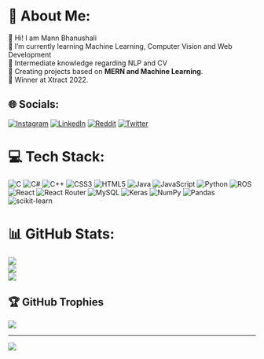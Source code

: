 # 💫 About Me:

🤝 Hi! I am Mann Bhanushali<br>🌱 I’m currently learning Machine Learning, Computer Vision and Web Development <br>🌱 Intermediate knowledge regarding NLP and CV <br>🌱 Creating projects based on <b>MERN and Machine Learning</b>.<br>🌱 Winner at Xtract 2022.


## 🌐 Socials:
[![Instagram](https://img.shields.io/badge/Instagram-%23E4405F.svg?logo=Instagram&logoColor=white)](https://instagram.com/inn0m3r) [![LinkedIn](https://img.shields.io/badge/LinkedIn-%230077B5.svg?logo=linkedin&logoColor=white)](https://linkedin.com/in/innomer) [![Reddit](https://img.shields.io/badge/Reddit-%23FF4500.svg?logo=Reddit&logoColor=white)](https://reddit.com/user/Innomer) [![Twitter](https://img.shields.io/badge/Twitter-%231DA1F2.svg?logo=Twitter&logoColor=white)](https://twitter.com/Innomer1) 

# 💻 Tech Stack:
![C](https://img.shields.io/badge/c-%2300599C.svg?style=flat&logo=c&logoColor=white) ![C#](https://img.shields.io/badge/c%23-%23239120.svg?style=flat&logo=c-sharp&logoColor=white) ![C++](https://img.shields.io/badge/c++-%2300599C.svg?style=flat&logo=c%2B%2B&logoColor=white) ![CSS3](https://img.shields.io/badge/css3-%231572B6.svg?style=flat&logo=css3&logoColor=white) ![HTML5](https://img.shields.io/badge/html5-%23E34F26.svg?style=flat&logo=html5&logoColor=white) ![Java](https://img.shields.io/badge/java-%23ED8B00.svg?style=flat&logo=java&logoColor=white) ![JavaScript](https://img.shields.io/badge/javascript-%23323330.svg?style=flat&logo=javascript&logoColor=%23F7DF1E) ![Python](https://img.shields.io/badge/python-3670A0?style=flat&logo=python&logoColor=ffdd54) ![ROS](https://img.shields.io/badge/ros-%230A0FF9.svg?style=flat&logo=ros&logoColor=white) ![React](https://img.shields.io/badge/react-%2320232a.svg?style=flat&logo=react&logoColor=%2361DAFB) ![React Router](https://img.shields.io/badge/React_Router-CA4245?style=flat&logo=react-router&logoColor=white) ![MySQL](https://img.shields.io/badge/mysql-%2300f.svg?style=flat&logo=mysql&logoColor=white) ![Keras](https://img.shields.io/badge/Keras-%23D00000.svg?style=flat&logo=Keras&logoColor=white) ![NumPy](https://img.shields.io/badge/numpy-%23013243.svg?style=flat&logo=numpy&logoColor=white) ![Pandas](https://img.shields.io/badge/pandas-%23150458.svg?style=flat&logo=pandas&logoColor=white) ![scikit-learn](https://img.shields.io/badge/scikit--learn-%23F7931E.svg?style=flat&logo=scikit-learn&logoColor=white)
# 📊 GitHub Stats:
![](https://github-readme-stats.vercel.app/api?username=Innomer&theme=dark&hide_border=false&include_all_commits=true&count_private=true)<br/>
![](https://github-readme-streak-stats.herokuapp.com/?user=Innomer&theme=dark&hide_border=false)<br/>
![](https://github-readme-stats.vercel.app/api/top-langs/?username=Innomer&theme=dark&hide_border=false&include_all_commits=true&count_private=false&layout=compact)

## 🏆 GitHub Trophies
![](https://github-profile-trophy.vercel.app/?username=Innomer&theme=radical&no-frame=false&no-bg=false&margin-w=4)

---
[![](https://visitcount.itsvg.in/api?id=Innomer&icon=2&color=0)](https://visitcount.itsvg.in)
